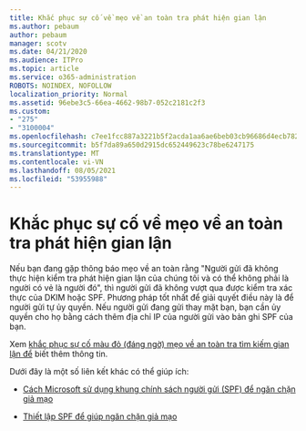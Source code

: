```yaml
---
title: Khắc phục sự cố về mẹo về an toàn tra phát hiện gian lận
ms.author: pebaum
author: pebaum
manager: scotv
ms.date: 04/21/2020
ms.audience: ITPro
ms.topic: article
ms.service: o365-administration
ROBOTS: NOINDEX, NOFOLLOW
localization_priority: Normal
ms.assetid: 96ebe3c5-66ea-4662-98b7-052c2181c2f3
ms.custom:
- "275"
- "3100004"
ms.openlocfilehash: c7ee1fcc887a3221b5f2acda1aa6ae6beb03cb96686d4ecb7828a02f8ff48302
ms.sourcegitcommit: b5f7da89a650d2915dc652449623c78be6247175
ms.translationtype: MT
ms.contentlocale: vi-VN
ms.lasthandoff: 08/05/2021
ms.locfileid: "53955988"
---
```

# <a name="troubleshooting-the-safety-tip-for-fraud-detection-checks"></a>Khắc phục sự cố về mẹo về an toàn tra phát hiện gian lận

Nếu bạn đang gặp thông báo mẹo về an toàn rằng "Người gửi đã không thực hiện kiểm tra phát hiện gian lận của chúng tôi và có thể không phải là người có vẻ là người đó", thì người gửi đã không vượt qua được kiểm tra xác thực của DKIM hoặc SPF. Phương pháp tốt nhất để giải quyết điều này là để người gửi tự ủy quyền. Nếu người gửi đang gửi thay mặt bạn, bạn cần ủy quyền cho họ bằng cách thêm địa chỉ IP của người gửi vào bản ghi SPF của bạn.
  
Xem [khắc phục sự cố màu đỏ (đáng ngờ) mẹo về an toàn tra tìm kiếm gian lận để](https://blogs.msdn.microsoft.com/tzink/2016/11/02/troubleshooting-the-red-suspicious-safety-tip-for-fraud-detection-checks/) biết thêm thông tin.
  
Dưới đây là một số liên kết khác có thể giúp ích:
  
- [Cách Microsoft sử dụng khung chính sách người gửi (SPF) để ngăn chặn giả mạo](https://docs.microsoft.com/microsoft-365/security/office-365-security/how-office-365-uses-spf-to-prevent-spoofing)

- [Thiết lập SPF để giúp ngăn chặn giả mạo](https://docs.microsoft.com/microsoft-365/security/office-365-security/set-up-spf-in-office-365-to-help-prevent-spoofing)
